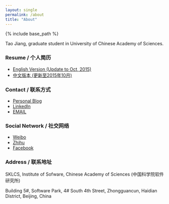 ```yaml
---
layout: single
permalink: /about
title: "About"
---
```


{% include base_path %}

Tao Jiang, graduate student in University of Chinese Academy of Sciences.

### Resume / 个人简历

* [English Version (Update to Oct, 2015)](/Resume.pdf)
* [中文版本 (更新至2015年10月)](/Resume_cn.pdf)

### Contact / 联系方式
<ul class='pager about_ul'>
    <li><a href="http://hijiangtao.github.io/">Personal Blog</a> </li>
    <li><a href="https://cn.linkedin.com/in/hijiangtao">LinkedIn</a> </li>
    <li><a href="mailto:hijiangtao@gmail.com">EMAIL</a> </li>
    
</ul>

### Social Network / 社交网络
<ul class='pager about_ul'>
    <li><a href="http://weibo.com/hijiangtao">Weibo</a> </li>
    <li><a href="http://www.zhihu.com/people/hijiangtao">Zhihu</a></li>
    <li><a href="https://www.facebook.com/hijiangtao">Facebook</a> </li>
</ul>

### Address / 联系地址

SKLCS, Institute of Sofware, Chinese Academy of Sciences (中国科学院软件研究所)

Building 5#, Software Park, 4# South 4th Street, Zhongguancun, Haidian District, Beijing, China